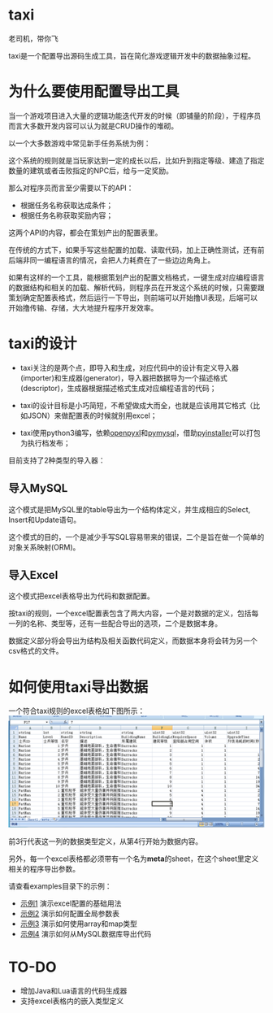# taxi

老司机，带你飞

taxi是一个配置导出源码生成工具，旨在简化游戏逻辑开发中的数据抽象过程。


# 为什么要使用配置导出工具

当一个游戏项目进入大量的逻辑功能迭代开发的时候（即铺量的阶段），于程序员而言大多数开发内容可以认为就是CRUD操作的堆砌。

以一个大多数游戏中常见新手任务系统为例：

这个系统的规则就是当玩家达到一定的成长以后，比如升到指定等级、建造了指定数量的建筑或者击败指定的NPC后，给与一定奖励。

那么对程序员而言至少需要以下的API：
* 根据任务名称获取达成条件；
* 根据任务名称获取奖励内容；

这两个API的内容，都会在策划产出的配置表里。

在传统的方式下，如果手写这些配置的加载、读取代码，加上正确性测试，还有前后端非同一编程语言的情况，会把人力耗费在了一些边边角角上。

如果有这样的一个工具，能根据策划产出的配置文档格式，一键生成对应编程语言的数据结构和相关的加载、解析代码，则程序员在开发这个系统的时候，只需要跟策划确定配置表格式，然后运行一下导出，则前端可以开始撸UI表现，后端可以开始撸传输、存储，大大地提升程序开发效率。


# taxi的设计

* taxi关注的是两个点，即导入和生成，对应代码中的设计有定义导入器(importer)和生成器(generator)，导入器把数据导为一个描述格式(descriptor)，生成器根据描述格式生成对应编程语言的代码；

* taxi的设计目标是小巧简短，不希望做成大而全，也就是应该用其它格式（比如JSON）来做配置表的时候就别用excel；

* taxi使用python3编写，依赖[openpyxl](https://openpyxl.readthedocs.io/)和[pymysql](https://github.com/PyMySQL/PyMySQL)，借助[pyinstaller](http://www.pyinstaller.org/)可以打包为执行档发布；


目前支持了2种类型的导入器：

## 导入MySQL
这个模式是把MySQL里的table导出为一个结构体定义，并生成相应的Select, Insert和Update语句。

这个模式的目的，一个是减少手写SQL容易带来的错误，二个是旨在做一个简单的对象关系映射(ORM)。

## 导入Excel
这个模式把excel表格导出为代码和数据配置。

按taxi的规则，一个excel配置表包含了两大内容，一个是对数据的定义，包括每一列的名称、类型等，还有一些配合导出的选项，二个是数据本身。

数据定义部分将会导出为结构及相关函数代码定义，而数据本身将会转为另一个csv格式的文件。


# 如何使用taxi导出数据

一个符合taxi规则的excel表格如下图所示：
![example](doc/img1.png)

前3行代表这一列的数据类型定义，从第4行开始为数据内容。

另外，每一个excel表格都必须带有一个名为**meta**的sheet，在这个sheet里定义相关的程序导出参数。

请查看examples目录下的示例：

* [示例1](examples/basic) 演示excel配置的基础用法
* [示例2](examples/global-var) 演示如何配置全局参数表
* [示例3](examples/array-map) 演示如何使用array和map类型
* [示例4](examples/sql) 演示如何从MySQL数据库导出代码


# TO-DO

* 增加Java和Lua语言的代码生成器
* 支持excel表格内的嵌入类型定义
